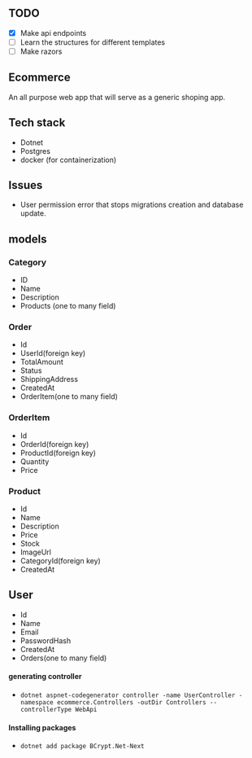 ## TODO
- [X] Make api endpoints
- [ ] Learn the structures for different templates
- [ ] Make razors
## Ecommerce
An all purpose web app that will serve as a generic shoping app.

## Tech stack
- Dotnet
- Postgres
- docker (for containerization)

## Issues
- User permission error that stops migrations creation and database update.


## models
### Category
- ID
- Name
- Description
- Products (one to many field)

### Order
- Id
- UserId(foreign key)
- TotalAmount
- Status
- ShippingAddress
- CreatedAt
- OrderItem(one to many field)

### OrderItem
- Id
- OrderId(foreign key)
- ProductId(foreign key)
- Quantity
- Price

### Product
- Id
- Name
- Description
- Price
- Stock
- ImageUrl
- CategoryId(foreign key)
- CreatedAt

## User
- Id
- Name
- Email
- PasswordHash
- CreatedAt
- Orders(one to many field)


#### generating controller
- `dotnet aspnet-codegenerator controller -name UserController -namespace ecommerce.Controllers -outDir Controllers --controllerType WebApi`

#### Installing packages
- `dotnet add package BCrypt.Net-Next`
